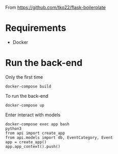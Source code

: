 From https://github.com/tko22/flask-boilerplate

# Requirements
- Docker

# Run the back-end
Only the first time
```
docker-compose build
```

To run the back-end
```
docker-compose up
```

Enter interact with models
```
docker-compose exec app bash
python3
from api import create_app
from api.models import db, EventCategory, Event
app = create_app()
app.app_context().push()
```